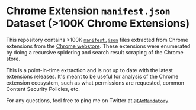 # Chrome Extension `manifest.json` Dataset (>100K Chrome Extensions)

This repository contains >100K [`manifest.json`](https://developer.chrome.com/extensions/manifest) files extracted from Chrome extensions from the [Chrome webstore](https://chrome.google.com/webstore/category/extensions). These extensions were enumerated by doing a recursive spidering and search result scraping of the Chrome store.

This is a point-in-time extraction and is not up to date with the latest extensions releases. It's meant to be useful for analysis of the Chrome extension ecosystem, such as what permissions are requested, common Content Security Policies, etc.

For any questions, feel free to ping me on Twitter at [`@IAmMandatory`](https://twitter.com/IAmMandatory)
